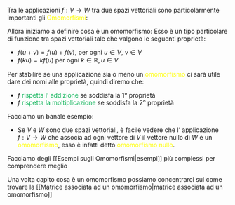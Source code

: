 Tra le applicazioni $f:V\to W$ tra due spazi vettoriali sono particolarmente importanti gli <font color="#ffff00">Omomorfismi</font>:

Allora iniziamo a definire cosa è un omomorfismo:
Esso è un tipo particolare di funzione tra spazi vettoriali tale che valgono le seguenti proprietà:
- $f(u+v)=f(u)+f(v)$, per ogni $u\in V, \ v\in V$
- $f(ku)=kf(u)$ per ogni $k\in \mathbb{R},u\in V$

Per stabilire se una applicazione sia o meno un <font color="#ffff00">omomorfismo</font> ci sarà utile dare dei nomi alle proprietà, quindi diremo che:
- $f$ <font color="#00b050">rispetta l’ addizione</font> se soddisfa la 1° proprietà
- $f$ <font color="#00b050">rispetta la moltiplicazione</font> se soddisfa la 2° proprietà

Facciamo un banale esempio:
- Se $V$ e $W$ sono due spazi vettoriali, è facile vedere che l’ applicazione $f:V \to W$ che associa ad ogni vettore di $V$ il vettore nullo di $W$ è un <font color="#ffff00">omomorfismo</font>, esso è infatti detto <font color="#ffff00">omomorfismo nullo</font>.

Facciamo degli [[Esempi sugli Omomorfismi|esempi]] più complessi per comprendere meglio


Una volta capito cosa è un omomorfismo possiamo concentrarci sul come trovare la [[Matrice associata ad un omomorfismo|matrice associata ad un omomorfismo]]
